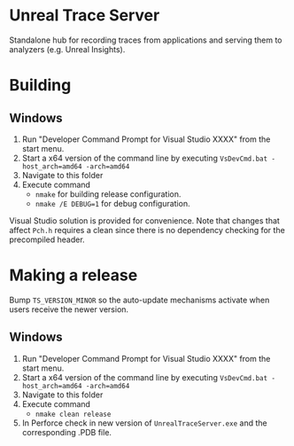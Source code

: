 # Unreal Trace Server

Standalone hub for recording traces from applications and serving them to analyzers (e.g. Unreal Insights).

# Building

## Windows

1. Run "Developer Command Prompt for Visual Studio XXXX" from the start menu.
2. Start a x64 version of the command line by executing `VsDevCmd.bat -host_arch=amd64 -arch=amd64`
3. Navigate to this folder
4. Execute command 
	* `nmake` for building release configuration.
	* `nmake /E DEBUG=1` for debug configuration.

Visual Studio solution is provided for convenience. Note that changes that affect `Pch.h` requires a clean since there is no dependency checking for the precompiled header.

# Making a release

Bump `TS_VERSION_MINOR` so the auto-update mechanisms activate when users receive the newer version.

## Windows
1. Run "Developer Command Prompt for Visual Studio XXXX" from the start menu.
2. Start a x64 version of the command line by executing `VsDevCmd.bat -host_arch=amd64 -arch=amd64`
3. Navigate to this folder
4. Execute command 
	* `nmake clean release`
5. In Perforce check in new version of `UnrealTraceServer.exe` and the corresponding .PDB file.